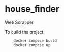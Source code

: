 # house_finder
Web Scrapper

To build the project
        
        docker compose build
        docker compose up
